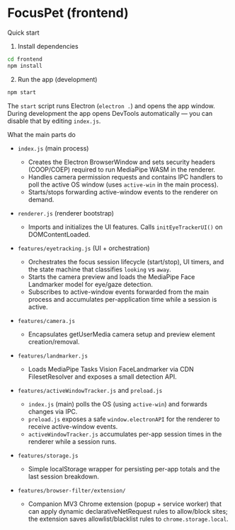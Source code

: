 # FocusPet (frontend)

Quick start

1. Install dependencies

```bash
cd frontend
npm install
```

2. Run the app (development)

```bash
npm start
```

The `start` script runs Electron (`electron .`) and opens the app window. During development the app opens DevTools automatically — you can disable that by editing `index.js`.

What the main parts do

- `index.js` (main process)
	- Creates the Electron BrowserWindow and sets security headers (COOP/COEP) required to run MediaPipe WASM in the renderer.
	- Handles camera permission requests and contains IPC handlers to poll the active OS window (uses `active-win` in the main process).
	- Starts/stops forwarding active-window events to the renderer on demand.

- `renderer.js` (renderer bootstrap)
	- Imports and initializes the UI features. Calls `initEyeTrackerUI()` on DOMContentLoaded.

- `features/eyetracking.js` (UI + orchestration)
	- Orchestrates the focus session lifecycle (start/stop), UI timers, and the state machine that classifies `looking` vs `away`.
	- Starts the camera preview and loads the MediaPipe Face Landmarker model for eye/gaze detection.
	- Subscribes to active-window events forwarded from the main process and accumulates per-application time while a session is active.

- `features/camera.js`
	- Encapsulates getUserMedia camera setup and preview element creation/removal.

- `features/landmarker.js`
	- Loads MediaPipe Tasks Vision FaceLandmarker via CDN FilesetResolver and exposes a small detection API.

- `features/activeWindowTracker.js` and `preload.js`
	- `index.js` (main) polls the OS (using `active-win`) and forwards changes via IPC.
	- `preload.js` exposes a safe `window.electronAPI` for the renderer to receive active-window events.
	- `activeWindowTracker.js` accumulates per-app session times in the renderer while a session runs.

- `features/storage.js`
	- Simple localStorage wrapper for persisting per-app totals and the last session breakdown.

- `features/browser-filter/extension/`
	- Companion MV3 Chrome extension (popup + service worker) that can apply dynamic declarativeNetRequest rules to allow/block sites; the extension saves allowlist/blacklist rules to `chrome.storage.local`.

